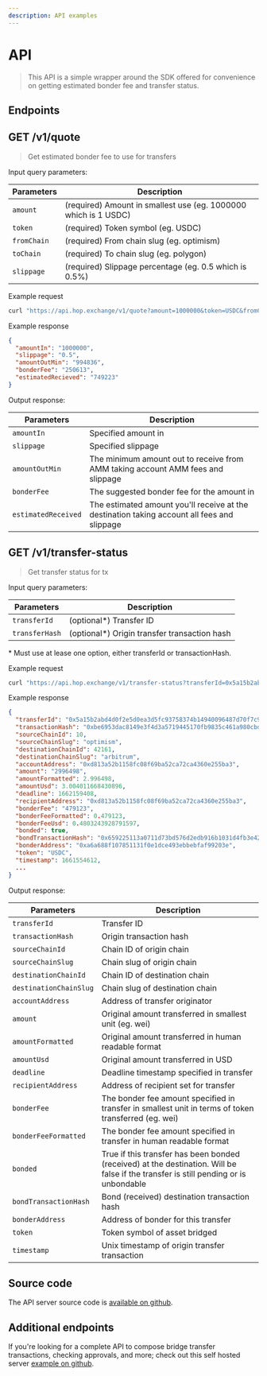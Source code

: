 ```yaml
---
description: API examples
---
```


# API

> This API is a simple wrapper around the SDK offered for convenience on getting estimated bonder fee and transfer status.

## Endpoints

## GET /v1/quote

> Get estimated bonder fee to use for transfers

Input query parameters:

| Parameters  | Description                  |
| ----------- | ---------------------------- |
| `amount`    | (required) Amount in smallest use (eg. 1000000 which is 1 USDC) |
| `token`     | (required) Token symbol (eg. USDC) |
| `fromChain` | (required) From chain slug (eg. optimism) |
| `toChain`   | (required) To chain slug (eg. polygon) |
| `slippage`  | (required) Slippage percentage (eg. 0.5 which is 0.5%) |

Example request

```sh
curl "https://api.hop.exchange/v1/quote?amount=1000000&token=USDC&fromChain=polygon&toChain=gnosis&slippage=0.5"
```

Example response

```json
{
  "amountIn": "1000000",
  "slippage": "0.5",
  "amountOutMin": "994836",
  "bonderFee": "250613",
  "estimatedRecieved": "749223"
}
```

Output response:

| Parameters  | Description                  |
| ----------- | ---------------------------- |
| `amountIn`  | Specified amount in |
| `slippage`  | Specified slippage |
| `amountOutMin` | The minimum amount out to receive from AMM taking account AMM fees and slippage |
| `bonderFee` | The suggested bonder fee for the amount in |
| `estimatedReceived` | The estimated amount you'll receive at the destination taking account all fees and slippage |

## GET /v1/transfer-status

> Get transfer status for tx

Input query parameters:

| Parameters  | Description                  |
| ----------- | ---------------------------- |
| `transferId`  | (optional\*) Transfer ID |
| `transferHash`  | (optional\*) Origin transfer transaction hash |

\* Must use at lease one option, either transferId or transactionHash.

Example request

```sh
curl "https://api.hop.exchange/v1/transfer-status?transferId=0x5a15b2abd4d0f2e5d0ea3d5fc93758374b14940096487d70f7c95b5393fc9c89"
```

Example response

```json
{
  "transferId": "0x5a15b2abd4d0f2e5d0ea3d5fc93758374b14940096487d70f7c95b5393fc9c89",
  "transactionHash": "0xbe6953dac8149e3f4d3a5719445170fb9835c461a980cbdaf9ad5cce10c9d27c",
  "sourceChainId": 10,
  "sourceChainSlug": "optimism",
  "destinationChainId": 42161,
  "destinationChainSlug": "arbitrum",
  "accountAddress": "0xd813a52b1158fc08f69ba52ca72ca4360e255ba3",
  "amount": "2996498",
  "amountFormatted": 2.996498,
  "amountUsd": 3.004011668430896,
  "deadline": 1662159408,
  "recipientAddress": "0xd813a52b1158fc08f69ba52ca72ca4360e255ba3",
  "bonderFee": "479123",
  "bonderFeeFormatted": 0.479123,
  "bonderFeeUsd": 0.4803243928791597,
  "bonded": true,
  "bondTransactionHash": "0x659225113a0711d73bd576d2edb916b1031d4fb3e422a08ee8e0f863c4fb5af7",
  "bonderAddress": "0xa6a688f107851131f0e1dce493ebbebfaf99203e",
  "token": "USDC",
  "timestamp": 1661554612,
  ...
}
```

Output response:

| Parameters  | Description                  |
| ----------- | ---------------------------- |
| `transferId`  | Transfer ID |
| `transactionHash`  | Origin transaction hash |
| `sourceChainId`  | Chain ID of origin chain |
| `sourceChainSlug`  | Chain slug of origin chain |
| `destinationChainId`  | Chain ID of destination chain |
| `destinationChainSlug`  | Chain slug of destination chain |
| `accountAddress`  | Address of transfer originator |
| `amount`  | Original amount transferred in smallest unit (eg. wei) |
| `amountFormatted`  | Original amount transferred in human readable format |
| `amountUsd`  | Original amount transferred in USD |
| `deadline`  | Deadline timestamp specified in transfer |
| `recipientAddress`  | Address of recipient set for transfer |
| `bonderFee`  | The bonder fee amount specified in transfer in smallest unit in terms of token transferred (eg. wei) |
| `bonderFeeFormatted`  | The bonder fee amount specified in transfer in human readable format |
| `bonded`  | True if this transfer has been bonded (received) at the destination. Will be false if the transfer is still pending or is unbondable |
| `bondTransactionHash` | Bond (received) destination transaction hash |
| `bonderAddress`  | Address of bonder for this transfer |
| `token` | Token symbol of asset bridged |
| `timestamp` | Unix timestamp of origin transfer transaction |

## Source code

The API server source code is [available on github](https://github.com/hop-protocol/hop/tree/develop/packages/api).

## Additional endpoints

If you're looking for a complete API to compose bridge transfer transactions, checking approvals, and more; check out this self hosted server [example on github](https://github.com/hop-protocol/hop/tree/develop/packages/sdk-api-demo).
